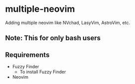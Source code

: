 # multiple-neovim
Adding multiple neovim like NVchad, LasyVim, AstroVim, etc.

## Note: This for only bash users

## Requirements
* Fuzzy Finder
  * To install Fuzzy Finder 
* Neovim
